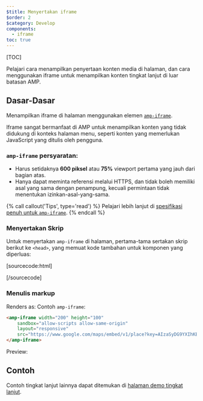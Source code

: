 ```yaml
---
$title: Menyertakan iframe
$order: 2
$category: Develop 
components:
  - iframe
toc: true
---
```

[TOC]

Pelajari cara menampilkan penyertaan konten media di halaman, dan cara menggunakan iframe untuk menampilkan konten tingkat lanjut di luar batasan AMP.

## Dasar-Dasar

Menampilkan iframe di halaman menggunakan elemen [`amp-iframe`](/id/docs/reference/components/amp-iframe.html).

Iframe sangat bermanfaat di AMP untuk menampilkan konten yang tidak didukung di konteks halaman menu, 
seperti konten yang memerlukan JavaScript yang ditulis oleh pengguna.

### `amp-iframe` persyaratan:

* Harus setidaknya **600 piksel** atau **75%** viewport pertama yang jauh dari bagian atas.
* Hanya dapat meminta referensi melalui HTTPS, dan tidak boleh memiliki asal yang sama dengan penampung, kecuali permintaan tidak menentukan izinkan-asal-yang-sama.

{% call callout('Tips', type='read') %}
 Pelajari lebih lanjut di [spesifikasi penuh untuk <code>amp-iframe</code>](/id/docs/reference/components/amp-iframe.html). 
{% endcall %}

### Menyertakan Skrip

Untuk menyertakan `amp-iframe` di halaman, pertama-tama sertakan skrip berikut ke `<head>`, yang memuat kode
tambahan untuk komponen yang diperluas:

[sourcecode:html]
<script async custom-element="amp-iframe"
    src="https://cdn.ampproject.org/v0/amp-iframe-0.1.js"></script>
[/sourcecode]

### Menulis markup
Renders as: 
Contoh `amp-iframe`:

```html
<amp-iframe width="200" height="100"
    sandbox="allow-scripts allow-same-origin"
    layout="responsive"
    src="https://www.google.com/maps/embed/v1/place?key=AIzaSyDG9YXIhKBhqclZizcSzJ0ROiE0qgVfwzI&q=europe">
</amp-iframe>
```

Preview:

<amp-iframe width="200" height="100"
    sandbox="allow-scripts allow-same-origin"
    layout="responsive"
    src="https://www.google.com/maps/embed/v1/place?key=AIzaSyDG9YXIhKBhqclZizcSzJ0ROiE0qgVfwzI&q=europe">
</amp-iframe>

## Contoh

Contoh tingkat lanjut lainnya dapat ditemukan di [halaman demo tingkat lanjut](https://ampbyexample.com/components/amp-iframe/).
